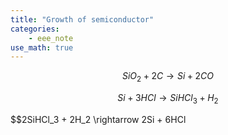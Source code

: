 ```yaml
---
title: "Growth of semiconductor"
categories:
    - eee_note
use_math: true
---
```


$$SiO_2 + 2C \rightarrow Si + 2CO$$

$$Si + 3HCl \rightarrow SiHCl_3 + H_2$$

$$2SiHCl_3 + 2H_2 \rightarrow 2Si + 6HCl
